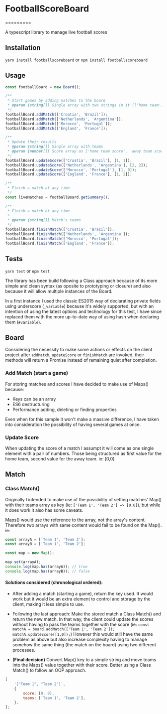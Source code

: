 # FootballScoreBoard

=========

A typescript library to manage live football scores

## Installation

`yarn install footballscoreboard` or `npm install footballscoreboard`

## Usage

```javascript
const footballBoard = new Board();

/**
 * Start games by adding matches to the board
 * @param {string[]} Single array with two strings in it (['home team', 'away team'])
 */
footballBoard.addMatch(['Croatia', 'Brazil']);
footballBoard.addMatch(['Netherlands', 'Argentina']);
footballBoard.addMatch(['Morocco', 'Portugal']);
footballBoard.addMatch(['England', 'France']);

/**
 * Update their results
 * @param {string[]} Single array with teams
 * @param {number[]} Score array as ['home team score', 'away team score']
 */
footballBoard.updateScore(['Croatia', 'Brazil'], [1, 1]);
footballBoard.updateScore(['Netherlands', 'Argentina'], [2, 2]);
footballBoard.updateScore(['Morocco', 'Portugal'], [1, 0]);
footballBoard.updateScore(['England', 'France'], [1, 2]);

/**
 * Finish a match at any time
 */
const liveMatches = footballBoard.getSummary();

/**
 * Finish a match at any time
 *
 * @param {string[]} Match's teams
 */
footballBoard.finishMatch(['Croatia', 'Brazil']);
footballBoard.finishMatch(['Netherlands', 'Argentina']);
footballBoard.finishMatch(['Morocco', 'Portugal']);
footballBoard.finishMatch(['England', 'France']);
```

## Tests

`yarn test` or `npm test`

The library has been build following a Class approach because of its more simple and clean syntax (as oposite to prototyping or closure) and also because it will allow multiple instances of the Board.

In a first instance I used the classic ES2015 way of declarating private fields using underscore (`_variable`) because it's widely supported, but with an intention of using the latest options and technology for this test, I have since replaced them with the more up-to-date way of using hash when declaring them (`#variable`).

## **Board**

Considering the necessity to make some actions or effects on the client project after `addMatch`, `updateScore` or `finishMatch` are invoked, their methods will return a Promise instead of remaining quiet after completion.

### Add Match (start a game)

For storing matches and scores I have decided to make use of Maps() because:

-   Keys can be an array
-   ES6 destructuring
-   Performance adding, deleting or finding properties

Even when for this sample it won't make a massive difference, I have taken into consideration the possibility of having several games at once.

### Update Score

When updating the score of a match I assumpt it will come as one single element with a pair of numbers. Those being structured as first value for the home team, second value for the away team. ie: [0,0]

## **Match**

### Class Match()

Originally I intended to make use of the possibility of setting matches' Map() with their teams array as key (ie: `['Team 1', 'Team 2'] => [0,0]`), but while it does work it also has some caveats.

Maps() would use the reference to the array, not the array's content. Therefore two arrays with same content would fail to be found on the Map(). ie:

```javascript
const arrayA = ['Team 1', 'Team 2'];
const arrayB = ['Team 1', 'Team 2'];

const map = new Map();

map.set(arrayA);
console.log(map.has(arrayA)); // true
console.log(map.has(arrayB)); // false
```

#### Solutions considered (chronological ordered):

-   After adding a match (starting a game), return the key used. It would work but it would be an extra element to control and storage by the client, making it less simple to use.

-   Following the last approach: Make the stored match a Class Match() and return the new match. In that way, the client could update the scores without having to pass the teams together with the score (ie: `const matchA = board.addMatch(['Team 1', 'Team 2']); matchA.updateScore([1,0]);`) However this would still have the same problem as above but also increase complexity having to manage somehow the same thing (the match on the board) using two different processes.

-   **(Final decision)** Convert Map() key to a simple string and move teams into the Maps() value together with their score. Better using a Class Match() to follow an OOP approach.

```javascript
[
    '["Team 1", "Team 2"]',
    {
        score: [0, 0],
        teams: ['Team 1', 'Team 2'],
    },
];
```
